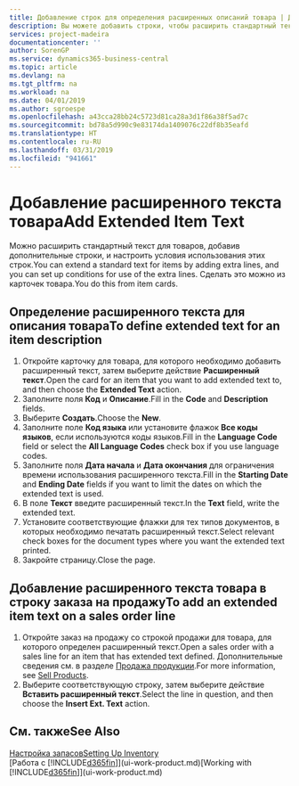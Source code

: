 ```yaml
---
title: Добавление строк для определения расширенных описаний товара | Документы Майкрософт
description: Вы можете добавить строки, чтобы расширить стандартный текст описания товара.
services: project-madeira
documentationcenter: ''
author: SorenGP
ms.service: dynamics365-business-central
ms.topic: article
ms.devlang: na
ms.tgt_pltfrm: na
ms.workload: na
ms.date: 04/01/2019
ms.author: sgroespe
ms.openlocfilehash: a43cca28bb24c5723d81ca28a3d1f86a38f5ad7c
ms.sourcegitcommit: bd78a5d990c9e83174da1409076c22df8b35eafd
ms.translationtype: HT
ms.contentlocale: ru-RU
ms.lasthandoff: 03/31/2019
ms.locfileid: "941661"
---
```

# <a name="add-extended-item-text"></a><span data-ttu-id="e7560-103">Добавление расширенного текста товара</span><span class="sxs-lookup"><span data-stu-id="e7560-103">Add Extended Item Text</span></span>
<span data-ttu-id="e7560-104">Можно расширить стандартный текст для товаров, добавив дополнительные строки, и настроить условия использования этих строк.</span><span class="sxs-lookup"><span data-stu-id="e7560-104">You can extend a standard text for items by adding extra lines, and you can set up conditions for use of the extra lines.</span></span> <span data-ttu-id="e7560-105">Сделать это можно из карточек товара.</span><span class="sxs-lookup"><span data-stu-id="e7560-105">You do this from item cards.</span></span>

## <a name="to-define-extended-text-for-an-item-description"></a><span data-ttu-id="e7560-106">Определение расширенного текста для описания товара</span><span class="sxs-lookup"><span data-stu-id="e7560-106">To define extended text for an item description</span></span>
1. <span data-ttu-id="e7560-107">Откройте карточку для товара, для которого необходимо добавить расширенный текст, затем выберите действие **Расширенный текст**.</span><span class="sxs-lookup"><span data-stu-id="e7560-107">Open the card for an item that you want to add extended text to, and then choose the **Extended Text** action.</span></span>
2. <span data-ttu-id="e7560-108">Заполните поля **Код** и **Описание**.</span><span class="sxs-lookup"><span data-stu-id="e7560-108">Fill in the **Code** and **Description** fields.</span></span>
3. <span data-ttu-id="e7560-109">Выберите **Создать**.</span><span class="sxs-lookup"><span data-stu-id="e7560-109">Choose the **New**.</span></span>
4. <span data-ttu-id="e7560-110">Заполните поле **Код языка** или установите флажок **Все коды языков**, если используются коды языков.</span><span class="sxs-lookup"><span data-stu-id="e7560-110">Fill in the **Language Code** field or select the **All Language Codes** check box if you use language codes.</span></span>
5. <span data-ttu-id="e7560-111">Заполните поля **Дата начала** и **Дата окончания** для ограничения времени использования расширенного текста.</span><span class="sxs-lookup"><span data-stu-id="e7560-111">Fill in the **Starting Date** and **Ending Date** fields if you want to limit the dates on which the extended text is used.</span></span>
6. <span data-ttu-id="e7560-112">В поле **Текст** введите расширенный текст.</span><span class="sxs-lookup"><span data-stu-id="e7560-112">In the **Text** field, write the extended text.</span></span>
7. <span data-ttu-id="e7560-113">Установите соответствующие флажки для тех типов документов, в которых необходимо печатать расширенный текст.</span><span class="sxs-lookup"><span data-stu-id="e7560-113">Select relevant check boxes for the document types where you want the extended text printed.</span></span>
8. <span data-ttu-id="e7560-114">Закройте страницу.</span><span class="sxs-lookup"><span data-stu-id="e7560-114">Close the page.</span></span>

## <a name="to-add-an-extended-item-text-on-a-sales-order-line"></a><span data-ttu-id="e7560-115">Добавление расширенного текста товара в строку заказа на продажу</span><span class="sxs-lookup"><span data-stu-id="e7560-115">To add an extended item text on a sales order line</span></span>
1. <span data-ttu-id="e7560-116">Откройте заказ на продажу со строкой продажи для товара, для которого определен расширенный текст.</span><span class="sxs-lookup"><span data-stu-id="e7560-116">Open a sales order with a sales line for an item that has extended text defined.</span></span> <span data-ttu-id="e7560-117">Дополнительные сведения см. в разделе [Продажа продукции](sales-how-sell-products.md).</span><span class="sxs-lookup"><span data-stu-id="e7560-117">For more information, see [Sell Products](sales-how-sell-products.md).</span></span>
2. <span data-ttu-id="e7560-118">Выберите соответствующую строку, затем выберите действие **Вставить расширенный текст**.</span><span class="sxs-lookup"><span data-stu-id="e7560-118">Select the line in question, and then choose the **Insert Ext. Text** action.</span></span>

## <a name="see-also"></a><span data-ttu-id="e7560-119">См. также</span><span class="sxs-lookup"><span data-stu-id="e7560-119">See Also</span></span>
[<span data-ttu-id="e7560-120">Настройка запасов</span><span class="sxs-lookup"><span data-stu-id="e7560-120">Setting Up Inventory</span></span>](inventory-setup-inventory.md)  
<span data-ttu-id="e7560-121">[Работа с [!INCLUDE[d365fin](includes/d365fin_md.md)]](ui-work-product.md)</span><span class="sxs-lookup"><span data-stu-id="e7560-121">[Working with [!INCLUDE[d365fin](includes/d365fin_md.md)]](ui-work-product.md)</span></span>
